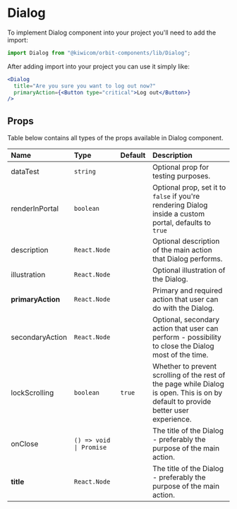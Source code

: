 # Dialog

To implement Dialog component into your project you'll need to add the import:

```jsx
import Dialog from "@kiwicom/orbit-components/lib/Dialog";
```

After adding import into your project you can use it simply like:

```jsx
<Dialog
  title="Are you sure you want to log out now?"
  primaryAction={<Button type="critical">Log out</Button>}
/>
```

## Props

Table below contains all types of the props available in Dialog component.

| Name              | Type                    | Default | Description                                                                                                                         |
| :---------------- | :---------------------- | :------ | :---------------------------------------------------------------------------------------------------------------------------------- |
| dataTest          | `string`                |         | Optional prop for testing purposes.                                                                                                 |
| renderInPortal    | `boolean`               |         | Optional prop, set it to `false` if you're rendering Dialog inside a custom portal, defaults to `true`                              |
| description       | `React.Node`            |         | Optional description of the main action that Dialog performs.                                                                       |
| illustration      | `React.Node`            |         | Optional illustration of the Dialog.                                                                                                |
| **primaryAction** | `React.Node`            |         | Primary and required action that user can do with the Dialog.                                                                       |
| secondaryAction   | `React.Node`            |         | Optional, secondary action that user can perform - possibility to close the Dialog most of the time.                                |
| lockScrolling     | `boolean`               | `true`  | Whether to prevent scrolling of the rest of the page while Dialog is open. This is on by default to provide better user experience. |
| onClose           | `() => void \| Promise` |         | The title of the Dialog - preferably the purpose of the main action.                                                                |
| **title**         | `React.Node`            |         | The title of the Dialog - preferably the purpose of the main action.                                                                |
